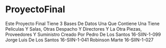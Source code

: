 # ProyectoFinal
Este Proyecto Final Tiene 3 Bases De Datos Una Que Contiene Una Tiene Peliculas Y Salas, Otras Despacho Y Directores Y La Otra Piezas, Proveedores Y Suministro Creado Por Pedro De Los Santos 16-SIIN-1-099    Jorge Luis De Los Santos 16-SIIN-1-041    Robinson Marte 16-SIIN-1-027
